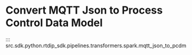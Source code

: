 # Convert MQTT Json to Process Control Data Model
::: src.sdk.python.rtdip_sdk.pipelines.transformers.spark.mqtt_json_to_pcdm